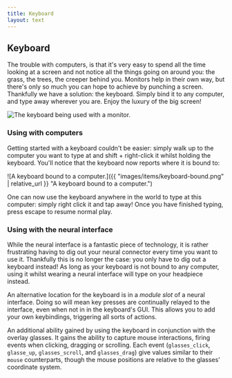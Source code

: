 ```yaml
---
title: Keyboard
layout: text
---
```


## Keyboard
<div class="module-header">
	<div class="module-data">
		<p>
			The trouble with computers, is that it's very easy to spend all the time looking at a screen and not notice
			all the things going on around you: the grass, the trees, the creeper behind you. Monitors help in their own
			way, but there's only so much you can hope to achieve by punching a screen. Thankfully we have a solution:
			the keyboard. Simply bind it to any computer, and type away wherever you are. Enjoy the luxury of the big
			screen!
		</p>
	</div>
	<div class="module-image">
		<img src="{{ "images/items/keyboard.png" | relative_url }}" alt="The keyboard being used with a monitor." title="The keyboard being used with a monitor."  />
	</div>
</div>

### Using with computers
Getting started with a keyboard couldn't be easier: simply walk up to the computer you want to type at and shift +
right-click it whilst holding the keyboard. You'll notice that the keyboard now reports where it is bound to:

![A keyboard bound to a computer.]({{ "images/items/keyboard-bound.png" | relative_url }} "A keyboard bound to a computer.")

One can now use the keyboard anywhere in the world to type at this computer: simply right click it and tap away! Once
you have finished typing, press escape to resume normal play.

### Using with the neural interface
While the neural interface is a fantastic piece of technology, it is rather frustrating having to dig out your neural
connector every time you want to use it. Thankfully this is no longer the case: you only have to dig out a keyboard
instead! As long as your keyboard is not bound to any computer, using it whilst wearing a neural interface will type on
your headpiece instead.

An alternative location for the keyboard is in a _module slot_ of a neural interface. Doing so will mean key presses are
continually relayed to the interface, even when not in in the keyboard's GUI. This allows you to add your own
keybindings, triggering all sorts of actions.

An additional ability gained by using the keyboard in conjunction with the overlay glasses. It gains the ability to
capture mouse interactions, firing events when clicking, dragging or scrolling. Each event (`glasses_click`,
`glasse_up`, `glasses_scroll`, and `glasses_drag`) give values similar to their `mouse` counterparts, though the mouse
positions are relative to the glasses' coordinate system.
